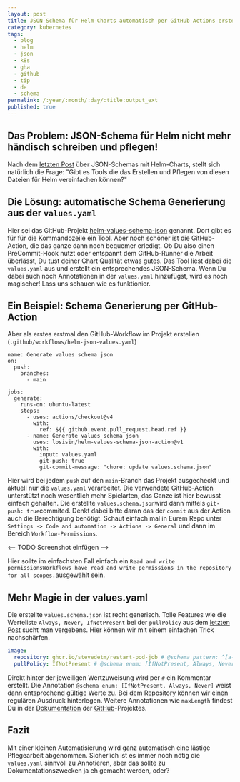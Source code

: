 ```yaml
---
layout: post
title: JSON-Schema für Helm-Charts automatisch per GitHub-Actions erstellen
category: kubernetes
tags:
  - blog
  - helm
  - json
  - k8s
  - gha
  - github
  - tip
  - de
  - schema
permalink: /:year/:month/:day/:title:output_ext
published: true
---
```


## Das Problem: JSON-Schema für Helm nicht mehr händisch schreiben und pflegen!
Nach dem [letzten Post](https://zahlenhelfer.github.io/2025/05/02/JSONSchemaForTheHelp.html) über JSON-Schemas mit Helm-Charts, stellt sich natürlich die Frage: 
"Gibt es Tools die das Erstellen und Pflegen von diesen Dateien für Helm vereinfachen können?"

## Die Lösung: automatische Schema Generierung aus der `values.yaml`
Hier sei das GitHub-Projekt [helm-values-schema-json](https://github.com/losisin/helm-values-schema-json/tree/main) genannt. Dort gibt es  für für die Kommandozeile ein Tool.  Aber noch schöner ist die GitHub-Action, die das ganze dann noch bequemer erledigt. Ob Du also einen PreCommit-Hook nutzt oder entspannt dem GitHub-Runner die Arbeit überlässt,  Du tust deiner Chart Qualität etwas gutes. Das Tool liest dabei die `values.yaml` aus und erstellt ein entsprechendes JSON-Schema. Wenn Du dabei auch noch Annotationen in der `values.yaml` hinzufügst, wird es noch magischer! Lass uns schauen wie es funktionier.

## Ein Beispiel:  Schema Generierung per GitHub-Action
Aber als erstes erstmal den GitHub-Workflow im Projekt erstellen (`.github/workflows/helm-json-values.yaml`)

```
name: Generate values schema json
on:
  push:
    branches:
      - main

jobs:
  generate:
    runs-on: ubuntu-latest
    steps:
      - uses: actions/checkout@v4
        with:
          ref: ${{ github.event.pull_request.head.ref }}
      - name: Generate values schema json
        uses: losisin/helm-values-schema-json-action@v1
        with:
          input: values.yaml
          git-push: true
          git-commit-message: "chore: update values.schema.json"
```

Hier wird bei jedem `push` auf den `main`-Branch das Projekt ausgecheckt und aktuell nur die `values.yaml` verarbeitet. Die verwendete GitHub-Action unterstützt noch wesentlich mehr Spielarten, das Ganze ist hier bewusst einfach gehalten. Die erstellte `values.schema.json`wird dann mittels `git-push: true`commited. Denkt dabei bitte daran das der `commit` aus der Action auch die Berechtigung benötigt.  Schaut einfach mal in Eurem Repo unter `Settings -> Code and automation -> Actions -> General` und dann im Bereich `Workflow-Permissions`. 

<-- TODO Screenshot einfügen -->

Hier sollte im einfachsten Fall einfach ein `Read and write permissionsWorkflows have read and write permissions in the repository for all scopes.`ausgewählt sein.

## Mehr Magie in der values.yaml
Die erstellte `values.schema.json` ist recht generisch. Tolle Features wie die Werteliste `Always, Never, IfNotPresent` bei der `pullPolicy` aus dem [letzten Post](https://zahlenhelfer.github.io/2025/05/02/JSONSchemaForTheHelp.html)  sucht man vergebens. Hier können wir mit einem einfachen Trick nachschärfen.

```yaml
image:
  repository: ghcr.io/stevedetm/restart-pod-job # @schema pattern: ^[a-z0-9./-]+$
  pullPolicy: IfNotPresent # @schema enum: [IfNotPresent, Always, Never]
```

Direkt hinter der jeweiligen Wertzuweisung wird per `#` ein Kommentar erstellt. 
Die Annotation `@schema enum: [IfNotPresent, Always, Never]` weist dann entsprechend gültige Werte zu. Bei dem Repository können wir einen regulären Ausdruck hinterlegen. Weitere Annotationen wie `maxLength` findest Du in der [Dokumentation](https://github.com/losisin/helm-values-schema-json/tree/main/docs) der [GitHub](https://github.com/losisin/helm-values-schema-json)-Projektes.
## Fazit
Mit einer kleinen Automatisierung wird ganz automatisch eine lästige Pflegearbeit abgenommen. Sicherlich ist es immer noch nötig die `values.yaml` sinnvoll zu Annotieren, aber das sollte zu Dokumentationszwecken ja eh gemacht werden, oder?